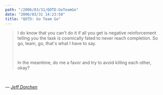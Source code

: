 ```yaml
---
path: "/2006/03/31/QOTD:GoTeamGo" 
date: "2006/03/31 14:23:50" 
title: "QOTD: Go Team Go" 
---
```

<blockquote><p>I do know that you can't do it if all you get is negative reinforcement telling you the task is cosmically fated to never reach completion. So go, team, go, that's what I have to say.</p><br><p>In the meantime, do me a favor and try to avoid killing each other, okay?</p></blockquote><br><p>&#8212; <cite><a href="http://mejeffdorchen.oblivio.com/moments/moment_disappointment.html">Jeff Dorchen</a></cite></p>
